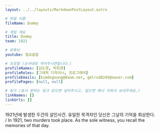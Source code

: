 ```yaml
---
layout: ../../layouts/MarkdownPostLayout.astro

# 파일 이름
fileName: Dummy

# 게임 개요
title: Dummy
team: 1921

# 유튜브
youtube: 필요없음

# 프로필 (순서대로 적어주시면됩니다.)
profileNames: [김도경, 박희경]
profileRoles: [그래픽 디자이너, 프로그래머]
profileEmails: [kimdogoung@daum.net, gmlrud8245@naver.com]
profilePages: [null, null]

# 링크 (표시 원하는 링크 있으면 넣어주시고, 없으면 예시 지워서 보내주세요.)
linkNames: []
linkUrls: []
---
```


1921년에 발생한 두건의 살인사건. 유일한 목격자인 당신은 그날의 기억을 회상한다.  
/ In 1921, two murders took place. As the sole witness, you recall the memories of that day.
